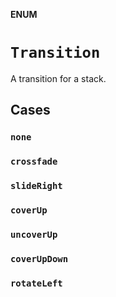 **ENUM**

# `Transition`

A transition for a stack.

## Cases
### `none`

### `crossfade`

### `slideRight`

### `coverUp`

### `uncoverUp`

### `coverUpDown`

### `rotateLeft`

